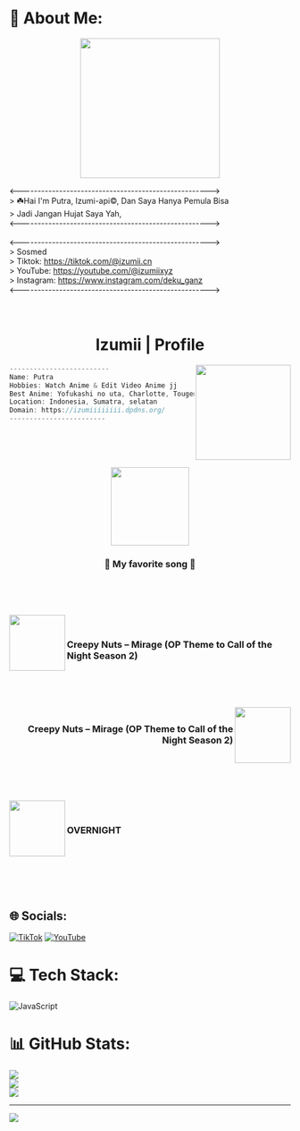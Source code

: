 # 💫 About Me:

<p align="center">
  <img src="https://i.pinimg.com/originals/61/ce/2a/61ce2a60419ba0cd44b1e4a0890d810a.gif" width="250"/>
</p>

<-----------------------------------------------------><br>> ☘️Hai I'm Putra, Izumi-api©, Dan Saya Hanya Pemula Bisa<br>> Jadi Jangan Hujat Saya Yah,<br><-----------------------------------------------------><br><br><-----------------------------------------------------><br>> Sosmed<br>> Tiktok: https://tiktok.com/@izumii.cn<br>> YouTube: https://youtube.com/@izumiixyz<br>> Instagram: https://www.instagram.com/deku_ganz<br><-----------------------------------------------------><br><br><br>

<h1 align="center">Izumii | Profile</h1>
  
<img src="https://files.cloudkuimages.guru/images/9VkihX56.jpg" align = "right" width = "170"></img>
<p width = "40">

```csharp
-------------------------
Name: Putra
Hobbies: Watch Anime & Edit Video Anime jj
Best Anime: Yofukashi no uta, Charlotte, Tougen anki
Location: Indonesia, Sumatra, selatan
Domain: https://izumiiiiiiii.dpdns.org/
------------------------
```

</p>
 <br>
 <br>
 <br>
 <p align="center">
     <img src="https://media1.tenor.com/m/oXkW9LLAGG8AAAAC/oshi-no-ko-head-bob.gif" width="140"></img>
 </p>
 <h3 align="center">🎵 My favorite song 🎵</h3>
</div>
<div class="music" width = "140">
  <br>
<br>
<p align="left"> 
 <br>
 <a src="https://music.youtube.com/watch?v=oXZcuHIR5ko&si=EZ6TsHwvDBPlOGIO">
   <img src="https://i.scdn.co/image/ab67616d0000b27365be90eeef17d56739f00906" width="100" align="left">
    </img>
   </a>
    <h3 align="left"><br>Creepy Nuts – Mirage (OP Theme to Call of the Night Season 2)</h3>
   </p>
 <br>
 <br>
 <br>
<p align="right">
  <a href="https://open.spotify.com/track/3GVNp2UgIp2TN3ra67cxdg">
        <img src="https://i.scdn.co/image/ab67616d0000b273d303705b63b5c8ad1c796841" width = "100" align="right"></img>
      </a>
        <h3 align="right"q><br>Creepy Nuts – Mirage (OP Theme to Call of the Night Season 2)</h3>
       </p>
     <br>
     <br>
     <br>
     <p align="left"> 
 <br>
 <a src="https://open.spotify.com/track/2TKEFI0aHDF77p4WFfK9VO">
   <img src="https://i.scdn.co/image/ab67616d0000b2739ca138b016a7ca17b4372d91" width="100" align="left">
    </img>
   </a>
    <h3 align="left"><br>OVERNIGHT</h3>
   </p>
 <br>
 <br>
 <br>
   </div>
   <br>
   <br>

## 🌐 Socials:
[![TikTok](https://img.shields.io/badge/TikTok-%23000000.svg?logo=TikTok&logoColor=white)](https://tiktok.com/@izumii.cn) [![YouTube](https://img.shields.io/badge/YouTube-%23FF0000.svg?logo=YouTube&logoColor=white)](https://youtube.com/@izumiixyz) 

# 💻 Tech Stack:
![JavaScript](https://img.shields.io/badge/javascript-%23323330.svg?style=for-the-badge&logo=javascript&logoColor=%23F7DF1E)
# 📊 GitHub Stats:
![](https://github-readme-stats.vercel.app/api?username=izuku-mii&theme=tokyonight&hide_border=false&include_all_commits=false&count_private=false)<br/>
![](https://nirzak-streak-stats.vercel.app/?user=izuku-mii&theme=tokyonight&hide_border=false)<br/>
![](https://github-readme-stats.vercel.app/api/top-langs/?username=izuku-mii&theme=tokyonight&hide_border=false&include_all_commits=false&count_private=false&layout=compact)

---
[![](https://visitcount.itsvg.in/api?id=izuku-mii&icon=0&color=0)](https://visitcount.itsvg.in)

<!-- Proudly created with GPRM ( https://gprm.itsvg.in ) -->
